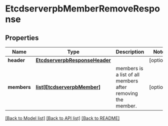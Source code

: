 # EtcdserverpbMemberRemoveResponse

## Properties
Name | Type | Description | Notes
------------ | ------------- | ------------- | -------------
**header** | [**EtcdserverpbResponseHeader**](EtcdserverpbResponseHeader.md) |  | [optional] 
**members** | [**list[EtcdserverpbMember]**](EtcdserverpbMember.md) | members is a list of all members after removing the member. | [optional] 

[[Back to Model list]](../README.md#documentation-for-models) [[Back to API list]](../README.md#documentation-for-api-endpoints) [[Back to README]](../README.md)


